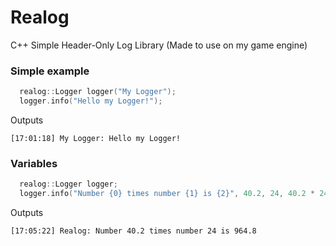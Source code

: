 # Realog
C++ Simple Header-Only Log Library (Made to use on my game engine)

### Simple example
```cpp
  realog::Logger logger("My Logger");
  logger.info("Hello my Logger!");
```
Outputs
```shell
[17:01:18] My Logger: Hello my Logger!
```

### Variables
```cpp
  realog::Logger logger;
  logger.info("Number {0} times number {1} is {2}", 40.2, 24, 40.2 * 24);
```
Outputs
```shell
[17:05:22] Realog: Number 40.2 times number 24 is 964.8
```